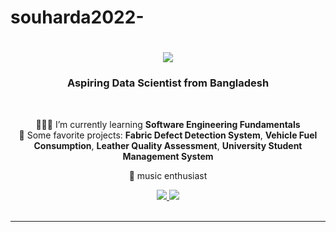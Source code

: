# souharda2022-

<h1 align="center">
  <img src="https://readme-typing-svg.herokuapp.com/?font=Righteous&size=35&center=true&vCenter=true&width=500&height=70&duration=5000&lines=Hi+There!+👋;+I'm+Souharda+Bhattacharjee!;" />
</h1>

<h3 align="center">Aspiring Data Scientist from Bangladesh</h3>

<br/>

<div align="center">
 
  
 🙋🏻‍♂️ I’m currently learning **Software Engineering Fundamentals**  
 🌟 Some favorite projects: **Fabric Defect Detection System**, **Vehicle Fuel Consumption**, **Leather Quality Assessment**, **University Student Management System**  

 🎵 music enthusiast
 
</div>

<div align="center"> 
  <a href="souhardabhattacharjee02@gmail.com" target="_blank">
    <img src="https://img.shields.io/badge/Gmail-333333?style=for-the-badge&logo=gmail&logoColor=red" />
  </a>
  <a href="https://www.linkedin.com/in/souharda-bhattacharjee/" target="_blank">
    <img src="https://img.shields.io/badge/LinkedIn-0077B5?style=for-the-badge&logo=linkedin&logoColor=white" />
  </a>
</div>

<br/>
<hr/>


